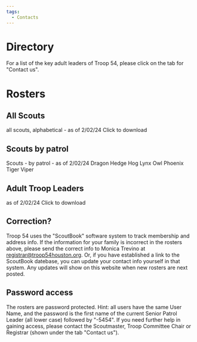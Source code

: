 ```yaml
---
tags:
  - Contacts
---
```


# Directory

For a list of the key adult leaders of Troop 54, please click on the tab for "Contact us".

# Rosters

## All Scouts  
all scouts, alphabetical - as of 2/02/24   Click to download

## Scouts by patrol
Scouts - by patrol - as of 2/02/24
  	Dragon 	Hedge Hog 	Lynx 	Owl 	Phoenix 	Tiger 	Viper

## Adult Troop Leaders  
as of 2/02/24       Click to download

## Correction?   
Troop 54 uses the "ScoutBook" software system to track membership and address info.  If the information for your family is incorrect in the rosters above, please send the correct info to Monica Trevino at registrar@troop54houston.org.  Or, if you have established a link to the ScoutBook datebase, you can update your contact info yourself in that system.  Any updates will show on this website when new rosters are next posted.

## Password access
The rosters are password protected.  Hint:  all users have the same User Name, and the password is the first name of the current Senior Patrol Leader (all lower case) followed by "-5454".  If you need further help in gaining access, please contact the Scoutmaster, Troop Committee Chair or Registrar (shown under the tab "Contact us").

 
